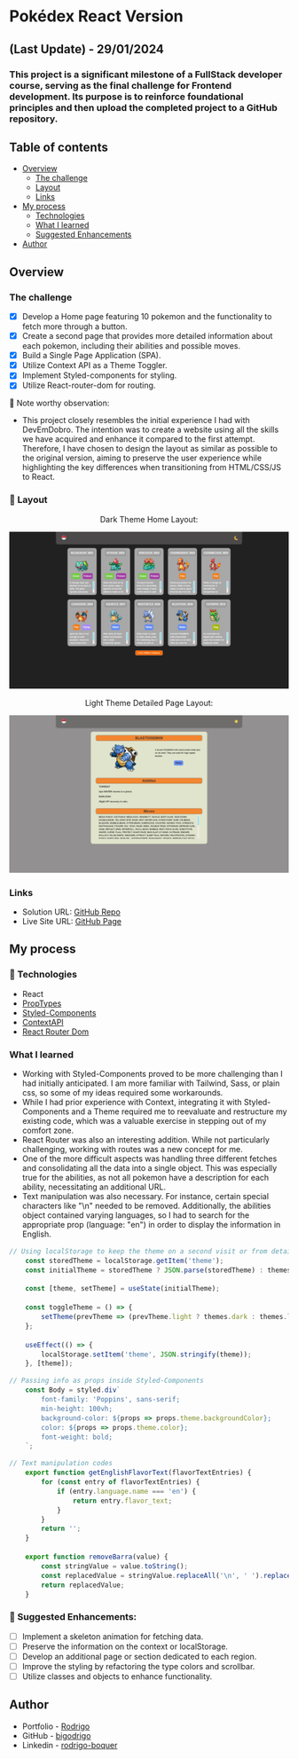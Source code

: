 # Pokédex React Version
## (Last Update) - 29/01/2024
### This project is a significant milestone of a FullStack developer course, serving as the final challenge for Frontend development. Its purpose is to reinforce foundational principles and then upload the completed project to a GitHub repository.

## Table of contents

- [Overview](#overview)
  - [The challenge](#the-challenge)
  - [Layout](#-layout)
  - [Links](#links)
- [My process](#my-process)
  - [Technologies](#-technologies)
  - [What I learned](#what-i-learned)
  - [Suggested Enhancements](#muscle-suggested-enhancements)
- [Author](#author)

## Overview

### The challenge

- [x] Develop a Home page featuring 10 pokemon and the functionality to fetch more through a button.
- [x] Create a second page that provides more detailed information about each pokemon, including their abilities and possible moves.
- [x] Build a Single Page Application (SPA).
- [x] Utilize Context API as a Theme Toggler.
- [x] Implement Styled-components for styling.
- [x] Utilize React-router-dom for routing.

:thought_balloon: Note worthy observation:

- This project closely resembles the initial experience I had with DevEmDobro. The intention was to create a website using all the skills we have acquired and enhance it compared to the first attempt. Therefore, I have chosen to design the layout as similar as possible to the original version, aiming to preserve the user experience while highlighting the key differences when transitioning from HTML/CSS/JS to React.


### 🔖 Layout

<div align="center">
    <p>Dark Theme Home Layout:</p>
    <img src="./design/dark-home.png">
</div>

<div align="center">
    <p>Light Theme Detailed Page Layout:</p>
    <img src="./design/light-detail.png">
</div>

### Links

- Solution URL: [GitHub Repo](https://github.com/bigodrigo/PokedexReactProject)
- Live Site URL: [GitHub Page](https://bigodrigo.github.io/PokedexReactProject)

## My process

### 🚀 Technologies

- React
- [PropTypes](https://legacy.reactjs.org/docs/typechecking-with-proptypes.html)
- [Styled-Components](https://styled-components.com)
- [ContextAPI](https://legacy.reactjs.org/docs/context.html)
- [React Router Dom](https://v5.reactrouter.com/web/guides/quick-start)

### What I learned

- Working with Styled-Components proved to be more challenging than I had initially anticipated. I am more familiar with Tailwind, Sass, or plain css, so some of my ideas required some workarounds.
- While I had prior experience with Context, integrating it with Styled-Components and a Theme required me to reevaluate and restructure my existing code, which was a valuable exercise in stepping out of my comfort zone.
- React Router was also an interesting addition. While not particularly challenging, working with routes was a new concept for me.
- One of the more difficult aspects was handling three different fetches and consolidating all the data into a single object. This was especially true for the abilities, as not all pokemon have a description for each ability, necessitating an additional URL.
- Text manipulation was also necessary. For instance, certain special characters like "\n" needed to be removed. Additionally, the abilities object contained varying languages, so I had to search for the appropriate prop (language: "en") in order to display the information in English.

```js
// Using localStorage to keep the theme on a second visit or from detail page to home
    const storedTheme = localStorage.getItem('theme');
    const initialTheme = storedTheme ? JSON.parse(storedTheme) : themes.light;

    const [theme, setTheme] = useState(initialTheme);

    const toggleTheme = () => {
        setTheme(prevTheme => (prevTheme.light ? themes.dark : themes.light));
    };

    useEffect(() => {
        localStorage.setItem('theme', JSON.stringify(theme));
    }, [theme]);
```

```js
// Passing info as props inside Styled-Components
    const Body = styled.div`
        font-family: 'Poppins', sans-serif;
        min-height: 100vh;
        background-color: ${props => props.theme.backgroundColor};
        color: ${props => props.theme.color};
        font-weight: bold;
    `;
```

```js
// Text manipulation codes
    export function getEnglishFlavorText(flavorTextEntries) {
        for (const entry of flavorTextEntries) {
            if (entry.language.name === 'en') {
                return entry.flavor_text;
            }
        }
        return '';
    }

    export function removeBarra(value) {
        const stringValue = value.toString();
        const replacedValue = stringValue.replaceAll('\n', ' ').replaceAll('\f', ' ');
        return replacedValue;
    }
```

### :muscle: Suggested Enhancements:

- [ ] Implement a skeleton animation for fetching data.
- [ ] Preserve the information on the context or localStorage.
- [ ] Develop an additional page or section dedicated to each region.
- [ ] Improve the styling by refactoring the type colors and scrollbar.
- [ ] Utilize classes and objects to enhance functionality.

## Author

- Portfolio - [Rodrigo](https://portfolio-bigodrigo.vercel.app/)
- GitHub - [bigodrigo](https://github.com/bigodrigo)
- Linkedin - [rodrigo-boquer](https://www.linkedin.com/in/rodrigo-boquer/)
